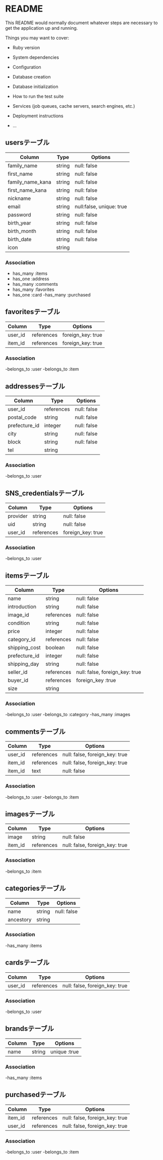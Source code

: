 # README

This README would normally document whatever steps are necessary to get the
application up and running.

Things you may want to cover:

* Ruby version

* System dependencies

* Configuration

* Database creation

* Database initialization

* How to run the test suite

* Services (job queues, cache servers, search engines, etc.)

* Deployment instructions

* ...

## usersテーブル
|Column|Type|Options|
|------|----|-------|
|family_name|string|null: false|
|first_name|string|null: false|
|family_name_kana|string|null: false|
|first_name_kana|string|null: false|
|nickname|string|null: false|
|email|string|null:false, unique: true|
|password|string|null: false|
|birth_year|string|null: false|
|birth_month|string|null: false|
|birth_date|string|null: false|
|icon|string||

### Association
- has_many :items
- has_one :address
- has_many :comments
- has_many :favorites
- has_one :card
-has_many :purchased

## favoritesテーブル
|Column|Type|Options|
|------|----|-------|
|user_id|references|foreign_key: true|
|item_id|references|foreign_key: true|

### Association
-belongs_to :user
-belongs_to :item


## addressesテーブル
|Column|Type|Options|
|------|----|-------|
|user_id|references|null: false|
|postal_code|string|null: false|
|prefecture_id|integer|null: false|
|city|string|null: false|
|block|string|null: false|
|tel|string||

### Association
-belongs_to :user


## SNS_credentialsテーブル
|Column|Type|Options|
|------|----|-------|
|provider|string|null: false|
|uid|string|null: false|
|user_id|references|foreign_key: true|

### Association
-belongs_to :user


## itemsテーブル
|Column|Type|Options|
|------|----|-------|
|name|string|null: false|
|introduction|string|null: false|
|image_id|references|null: false|
|condition|string|null: false|
|price|integer|null: false|
|category_id|references|null: false|
|shipping_cost|boolean|null: false|
|prefecture_id|integer|null: false|
|shipping_day|string|null: false|
|seller_id|references|null: false, foreign_key: true|
|buyer_id|references|foreign_key :true|
|size|string||

### Association
-belongs_to :user
-belongs_to :category
-has_many :images


## commentsテーブル
|Column|Type|Options|
|------|----|-------|
|user_id|references|null: false, foreign_key: true|
|item_id|references|null: false, foreign_key: true|
|item_id|text|null: false|

### Association
-belongs_to :user
-belongs_to :item


## imagesテーブル
|Column|Type|Options|
|------|----|-------|
|image|string|null: false|
|item_id|references|null: false, foreign_key: true|

### Association
-belongs_to :item


## categoriesテーブル
|Column|Type|Options|
|------|----|-------|
|name|string|null: false|
|ancestory|string||

### Association
-has_many :items


## cardsテーブル
|Column|Type|Options|
|------|----|-------|
|user_id|references|null: false, foreign_key: true|

### Association
-belongs_to :user


## brandsテーブル
|Column|Type|Options|
|------|----|-------|
|name|string|unique :true|

### Association
-has_many :items

## purchasedテーブル
|Column|Type|Options|
|------|----|-------|
|item_id|references|null: false, foreign_key: true|
|user_id|references|null: false, foreign_key: true|

### Association
-belongs_to :user
-belongs_to :item

